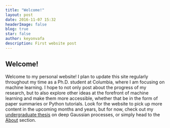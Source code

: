 ```yaml
---
title: "Welcome!"
layout: post
date: 2016-11-07 15:32
headerImage: false
blog: true
star: false
author: keyonvafa
description: First website post
---
```


## Welcome!

Welcome to my personal website! I plan to update this site regularly throughout my time as a Ph.D. student at Columbia, where I am focusing on machine learning. I hope to not only post about the progress of my research, but to also explore other ideas at the forefront of machine learning and make them more accessible, whether that be in the form of paper summaries or Python tutorials. Look for the website to pick up more content in the upcoming months and years, but for now, check out my <a href="{{site.base_url}}/deep-gaussian-processes/">undergraduate thesis</a> on deep Gaussian processes, or simply head to the <a href="{{site.base_url}}/about/">About</a> section. 
